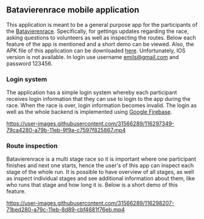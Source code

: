 
## Batavierenrace mobile application

This application is meant to be a general purpose app for the participants of the [Batavierenrace](http://batavierenrace.nl/). Specifically, for gettings updates regarding the race, asking questions to volunteers as well as inspecting the routes. Below each feature of the app is mentioned and a short demo can be viewed. Also, the APK file of this application can be downloaded [here](https://drive.google.com/drive/folders/1RC0dWO4OkR4glpHNOnT0QHIX06ISoKG9?usp=sharing). Unfortunately, IOS version is not available. In login use username emils@gmail.com and password 123456.

### Login system

The application has a simple login system whereby each participant receives login information that they can use to login to the app during the race. When the race is over, login information becomes invalid. The login as well as the whole backend is implemented using [Google Firebase](https://firebase.google.com/).

https://user-images.githubusercontent.com/31566289/116297349-79ca4280-a79b-11eb-9f9a-c7597f825867.mp4

### Route inspection

Batavierenrace is a multi stage race so it is important where one participant finishes and next one starts, hence the user's of this app can inspect each stage of the whole run. It is possible to have overview of all stages, as well as inspect individual stages and see additional information about them, like who runs that stage and how long it is. Below is a short demo of this feature.

https://user-images.githubusercontent.com/31566289/116298207-71bed280-a79c-11eb-8d89-cbf4681f76eb.mp4










